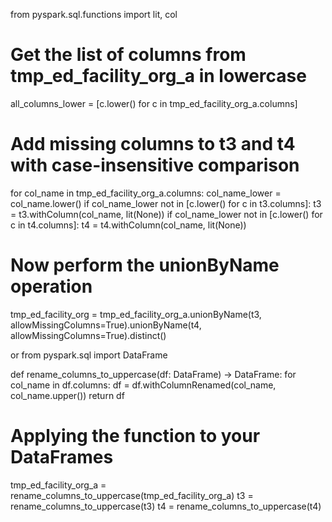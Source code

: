 from pyspark.sql.functions import lit, col

# Get the list of columns from tmp_ed_facility_org_a in lowercase
all_columns_lower = [c.lower() for c in tmp_ed_facility_org_a.columns]

# Add missing columns to t3 and t4 with case-insensitive comparison
for col_name in tmp_ed_facility_org_a.columns:
    col_name_lower = col_name.lower()
    if col_name_lower not in [c.lower() for c in t3.columns]:
        t3 = t3.withColumn(col_name, lit(None))
    if col_name_lower not in [c.lower() for c in t4.columns]:
        t4 = t4.withColumn(col_name, lit(None))

# Now perform the unionByName operation
tmp_ed_facility_org = tmp_ed_facility_org_a.unionByName(t3, allowMissingColumns=True).unionByName(t4, allowMissingColumns=True).distinct()


or 
from pyspark.sql import DataFrame

def rename_columns_to_uppercase(df: DataFrame) -> DataFrame:
    for col_name in df.columns:
        df = df.withColumnRenamed(col_name, col_name.upper())
    return df

# Applying the function to your DataFrames
tmp_ed_facility_org_a = rename_columns_to_uppercase(tmp_ed_facility_org_a)
t3 = rename_columns_to_uppercase(t3)
t4 = rename_columns_to_uppercase(t4)


